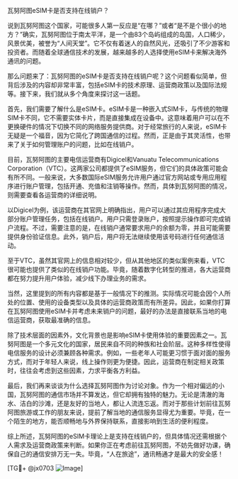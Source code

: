 瓦努阿图eSIM卡是否支持在线销户？

说到瓦努阿图这个国家，可能很多人第一反应是“在哪？”或者“是不是个很小的地方？”确实，瓦努阿图位于南太平洋，是一个由83个岛屿组成的岛国，人口稀少，风景优美，被誉为“人间天堂”。它不仅有着迷人的自然风光，还吸引了不少游客和投资者。而随着全球通信技术的发展，越来越多的人选择使用eSIM卡来解决海外通讯的问题。

那么问题来了：瓦努阿图的eSIM卡是否支持在线销户呢？这个问题看似简单，但背后涉及的内容却非常丰富，包括eSIM卡的技术原理、运营商政策以及国际法规等。接下来，我们就从多个角度来探讨这一话题。

首先，我们需要了解什么是eSIM卡。eSIM卡是一种嵌入式SIM卡，与传统的物理SIM卡不同，它不需要实体卡片，而是直接集成在设备中。这意味着用户可以在不更换硬件的情况下切换不同的网络服务提供商。对于经常旅行的人来说，eSIM卡无疑是一个福音，因为它简化了跨国通信的过程。然而，正是由于其灵活性，也带来了关于如何管理账户的问题，比如在线销户。

目前，瓦努阿图的主要电信运营商有Digicel和Vanuatu Telecommunications Corporation（VTC）。这两家公司都提供了eSIM服务，但它们的具体政策可能会有所不同。一般来说，大多数国际eSIM服务允许用户通过官方网站或专用应用程序进行账户管理，包括开通、充值和注销等操作。然而，具体到瓦努阿图的情况，则需要查看各运营商的详细说明。

以Digicel为例，该运营商在其官网上明确指出，用户可以通过其应用程序完成大部分账户管理任务，包括在线销户。用户只需登录账户，按照提示操作即可完成销户流程。不过，需要注意的是，在线销户通常要求用户的余额为零，并且可能需要提供身份验证信息。此外，销户后，用户将无法继续使用该号码进行任何通信活动。

至于VTC，虽然其官网上的信息相对较少，但从其他地区的类似案例来看，VTC很可能也提供了类似的在线销户功能。毕竟，随着数字化转型的推进，各大运营商都在努力提升用户体验，减少线下办理业务的需求。

当然，这里提到的所有内容都是基于一般情况下的推测。实际情况可能会因个人所处的位置、使用的设备类型以及具体的运营商政策而有所差异。因此，如果你打算在瓦努阿图使用eSIM卡并考虑未来销户的问题，最好的办法是直接联系当地的电信运营商，获取最准确的信息。

除了技术层面的因素外，文化背景也是影响eSIM卡使用体验的重要因素之一。瓦努阿图是一个多元文化的国家，居民来自不同的种族和社会阶层。这种多样性使得电信服务的设计必须兼顾各种需求。例如，一些老年人可能更习惯于面对面的服务方式，而对于年轻人来说，线上操作则更为便捷。因此，运营商在制定相关政策时，往往会考虑到这些因素，力求平衡各方利益。

最后，我们再来谈谈为什么选择瓦努阿图作为讨论对象。作为一个相对偏远的小国，瓦努阿图的通信市场并不算发达，但它却拥有独特的魅力。无论是清澈的海水、洁白的沙滩，还是友好的当地人，都让人流连忘返。而对于那些计划前往瓦努阿图旅游或工作的朋友来说，提前了解当地的通信服务显得尤为重要。毕竟，在一个陌生的地方，能否顺畅地与外界保持联系，直接影响到生活的便利程度。

综上所述，瓦努阿图的eSIM卡理论上是支持在线销户的，但具体情况还需根据个人需求及运营商政策来判断。如果你正在考虑前往瓦努阿图，不妨先做好功课，确保自己的通信安排万无一失。毕竟，“人在旅途”，通讯畅通才是最大的安全感！

[TG💪+ @jx0703 ![Image](https://github.com/user-attachments/assets/dbca1d08-cadb-493c-b0ec-ad6f7a83f270)]